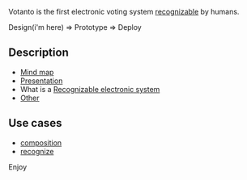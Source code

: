 Votanto is the first electronic voting system [recognizable](http://www.slideshare.net/salvatorelionetti/1-recognizable-system-42069620) by humans.
 
Design(i'm here) => Prototype => Deploy

## Description
* [Mind map](https://github.com/salvatorelionetti/votanto/raw/master/doc/vym/png/Recognizable%20electronic%20system.png)
* [Presentation](https://github.com/salvatorelionetti/votanto/raw/master/doc/vym/odp/Recognizable%20electronic%20system.pdf)
* What is a [Recognizable electronic system](http://www.slideshare.net/salvatorelionetti/1-recognizable-system-42069620)
* [Other](http://www.slideshare.net/salvatorelionetti/2-votanto)

## Use cases
* [composition](http://www.slideshare.net/salvatorelionetti/3-composition)
* [recognize](http://www.slideshare.net/salvatorelionetti/4-recognize)

Enjoy
